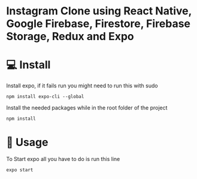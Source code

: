 # Instagram Clone using React Native, Google Firebase, Firestore, Firebase Storage, Redux and Expo

 

# 💻 Install

Install expo, if it fails run you might need to run this with sudo
```
npm install expo-cli --global
```

Install the needed packages while in the root folder of the project
```
npm install
```

# 📱 Usage
To Start expo all you have to do is run this line
```
expo start
```

